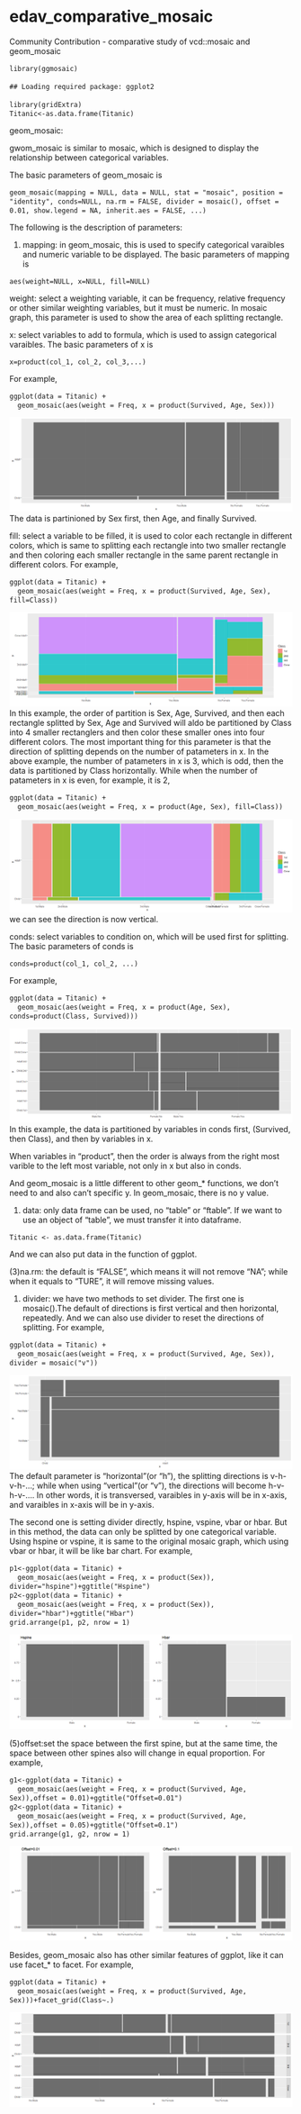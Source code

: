 # edav_comparative_mosaic
Community Contribution - comparative study of vcd::mosaic and geom_mosaic

    library(ggmosaic)

    ## Loading required package: ggplot2

    library(gridExtra)
    Titanic<-as.data.frame(Titanic)

geom\_mosaic:

gwom\_mosaic is similar to mosaic, which is designed to display the
relationship between categorical variables.

The basic parameters of geom\_mosaic is

    geom_mosaic(mapping = NULL, data = NULL, stat = "mosaic", position = "identity", conds=NULL, na.rm = FALSE, divider = mosaic(), offset = 0.01, show.legend = NA, inherit.aes = FALSE, ...)

The following is the description of parameters:

1.  mapping: in geom\_mosaic, this is used to specify categorical
    varaibles and numeric variable to be displayed. The basic parameters
    of mapping is

<!-- -->

    aes(weight=NULL, x=NULL, fill=NULL)

weight: select a weighting variable, it can be frequency, relative
frequency or other similar weighting variables, but it must be numeric.
In mosaic graph, this parameter is used to show the area of each
splitting rectangle.

x: select variables to add to formula, which is used to assign
categorical varaibles. The basic parameters of x is

    x=product(col_1, col_2, col_3,...)

For example,

    ggplot(data = Titanic) +
      geom_mosaic(aes(weight = Freq, x = product(Survived, Age, Sex)))

![](geom_mosaic_files/figure-markdown_strict/unnamed-chunk-5-1.png) The
data is partinioned by Sex first, then Age, and finally Survived.

fill: select a variable to be filled, it is used to color each rectangle
in different colors, which is same to splitting each rectangle into two
smaller rectangle and then coloring each smaller rectangle in the same
parent rectangle in different colors. For example,

    ggplot(data = Titanic) +
      geom_mosaic(aes(weight = Freq, x = product(Survived, Age, Sex), fill=Class))

![](geom_mosaic_files/figure-markdown_strict/unnamed-chunk-6-1.png) In
this example, the order of partition is Sex, Age, Survived, and then
each rectangle splitted by Sex, Age and Survived will aldo be
partitioned by Class into 4 smaller rectanglers and then color these
smaller ones into four different colors. The most important thing for
this parameter is that the direction of splitting depends on the number
of patameters in x. In the above example, the number of patameters in x
is 3, which is odd, then the data is partitioned by Class horizontally.
While when the number of patameters in x is even, for example, it is 2,

    ggplot(data = Titanic) +
      geom_mosaic(aes(weight = Freq, x = product(Age, Sex), fill=Class))

![](geom_mosaic_files/figure-markdown_strict/unnamed-chunk-7-1.png) we
can see the direction is now vertical.

conds: select variables to condition on, which will be used first for
splitting. The basic parameters of conds is

    conds=product(col_1, col_2, ...)

For example,

    ggplot(data = Titanic) +
      geom_mosaic(aes(weight = Freq, x = product(Age, Sex), conds=product(Class, Survived)))

![](geom_mosaic_files/figure-markdown_strict/unnamed-chunk-9-1.png) In
this example, the data is partitioned by variables in conds first,
(Survived, then Class), and then by variables in x.

When variables in “product”, then the order is always from the right
most varible to the left most variable, not only in x but also in conds.

And geom\_mosaic is a little different to other geom\_\* functions, we
don’t need to and also can’t specific y. In geom\_mosaic, there is no y
value.

1.  data: only data frame can be used, no “table” or “ftable”. If we
    want to use an object of “table”, we must transfer it into
    dataframe.

<!-- -->

    Titanic <- as.data.frame(Titanic)

And we can also put data in the function of ggplot.

(3)na.rm: the default is “FALSE”, which means it will not remove “NA”;
while when it equals to “TURE”, it will remove missing values.

1.  divider: we have two methods to set divider. The first one is
    mosaic().The default of directions is first vertical and then
    horizontal, repeatedly. And we can also use divider to reset the
    directions of splitting. For example,

<!-- -->

    ggplot(data = Titanic) +
      geom_mosaic(aes(weight = Freq, x = product(Survived, Age, Sex)), divider = mosaic("v"))

![](geom_mosaic_files/figure-markdown_strict/unnamed-chunk-11-1.png) The
default parameter is “horizontal”(or “h”), the splitting directions is
v-h-v-h-…; while when using “vertical”(or “v”), the directions will
become h-v-h-v-…. In other words, it is transversed, varaibles in y-axis
will be in x-axis, and varaibles in x-axis will be in y-axis.

The second one is setting divider directly, hspine, vspine, vbar or
hbar. But in this method, the data can only be splitted by one
categorical variable. Using hspine or vspine, it is same to the original
mosaic graph, which using vbar or hbar, it will be like bar chart. For
example,

    p1<-ggplot(data = Titanic) +
      geom_mosaic(aes(weight = Freq, x = product(Sex)), divider="hspine")+ggtitle("Hspine")
    p2<-ggplot(data = Titanic) +
      geom_mosaic(aes(weight = Freq, x = product(Sex)), divider="hbar")+ggtitle("Hbar")
    grid.arrange(p1, p2, nrow = 1)

![](geom_mosaic_files/figure-markdown_strict/unnamed-chunk-12-1.png)

(5)offset:set the space between the first spine, but at the same time,
the space between other spines also will change in equal proportion. For
example,

    g1<-ggplot(data = Titanic) +
      geom_mosaic(aes(weight = Freq, x = product(Survived, Age, Sex)),offset = 0.01)+ggtitle("Offset=0.01")
    g2<-ggplot(data = Titanic) +
      geom_mosaic(aes(weight = Freq, x = product(Survived, Age, Sex)),offset = 0.05)+ggtitle("Offset=0.1")
    grid.arrange(g1, g2, nrow = 1)

![](geom_mosaic_files/figure-markdown_strict/unnamed-chunk-13-1.png)

Besides, geom\_mosaic also has other similar features of ggplot, like it
can use facet\_\* to facet. For example,

    ggplot(data = Titanic) +
      geom_mosaic(aes(weight = Freq, x = product(Survived, Age, Sex)))+facet_grid(Class~.)

![](geom_mosaic_files/figure-markdown_strict/unnamed-chunk-14-1.png)
